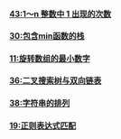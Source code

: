#### [43:1～n 整数中 1 出现的次数](https://leetcode-cn.com/problems/1nzheng-shu-zhong-1chu-xian-de-ci-shu-lcof/)

#### [30:包含min函数的栈](https://leetcode-cn.com/problems/bao-han-minhan-shu-de-zhan-lcof/)

#### [11:旋转数组的最小数字](https://leetcode-cn.com/problems/xuan-zhuan-shu-zu-de-zui-xiao-shu-zi-lcof/)

#### [36:二叉搜索树与双向链表](https://leetcode-cn.com/problems/er-cha-sou-suo-shu-yu-shuang-xiang-lian-biao-lcof/)

#### [38:字符串的排列](https://leetcode-cn.com/problems/zi-fu-chuan-de-pai-lie-lcof/)  

#### [19:正则表达式匹配](https://leetcode-cn.com/problems/zheng-ze-biao-da-shi-pi-pei-lcof/)  

